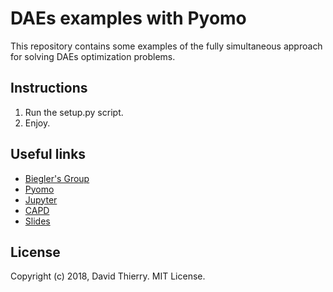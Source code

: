 # DAEs examples with Pyomo

This repository contains some examples of the fully simultaneous approach for solving DAEs optimization problems.

## Instructions

1. Run the setup.py script.
2. Enjoy.

## Useful links
 
 - [Biegler's Group](http://numero.cheme.cmu.edu/)
 - [Pyomo](http://www.pyomo.org/)
 - [Jupyter](http://jupyter.org/)
 - [CAPD](http://capd.cheme.cmu.edu/)
 - [Slides](https://cmu.box.com/s/eeiaq3ywzxfxbk7oh3kwujz7jgus7icy)
 
## License

Copyright (c) 2018, David Thierry. MIT License.



